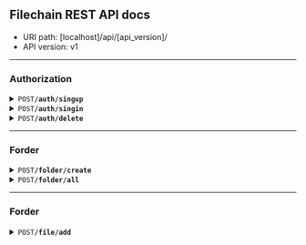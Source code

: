 ## Filechain REST API docs

- URI path: [localhost]/api/[api_version]/
- API version: v1

------------------------------------------------------------------------------------------

### Authorization

<details>
    <summary><code>POST</code><code><b>/auth/singup</b></code></summary>

#### Parameters
> | name |  type    |   data type   | description   | 
> |------|----------|---------------|---------------|
> | Img  | required |   File        | User iamge    |     
> | Email| required |   String      | User email address |
> | Name | required |   String      | User name     |


#### Responses

> | http code   |   content-type    |   response    |
> |-------------|-------------------|---------------|
> | `201`       | `text/plain;charset=UTF-8`        | `{"code":"200","message":"created"}`          |
> | `400`       | `application/json`                | `{"code":"400","message":"Bad Request"}`      |
> | `500`       | `text/html;charset=utf-8`         |  None                                         |


#### Example POSTMAN

<img src="screen/Screenshot_postman_singup.png" width="720" height="450" />

</details>

<details>
    <summary><code>POST</code><code><b>/auth/singin</b></code></summary>

#### Parameters
> | name |  type    |   data type   | description   | 
> |------|----------|---------------|---------------|
> | Img  | required |   File        | User iamge          |     
> | Email| required |   String      | User email address |


#### Responses

> | http code   |   content-type    |   response    |
> |-------------|-------------------|---------------|
> | `200`       | `text/plain;charset=UTF-8`        | `{"code":"200","token":"pdojhp#h4jv355#l&mph"}`          |
> | `400`       | `application/json`                | `{"code":"400","message":"Bad Request"}`      |
> | `500`       | `text/html;charset=utf-8`         |  None                                         |

#### Example POSTMAN

<img src="screen/Screenshot_postman_singin.png" width="720" height="450" />

</details>

<details>
    <summary><code>POST</code><code><b>/auth/delete</b></code></summary>

#### Parameters
> | name |  type    |   data type   | description   | 
> |------|----------|---------------|---------------|
> | Img  | required |   File        | User iamge          |     
> | Email| required |   String      | User email address |


#### Responses POSTMAN

> | http code   |   content-type    |   response    |
> |-------------|-------------------|---------------|
> | `200`       | `text/plain;charset=UTF-8`        | `{"code":"200"}`                              |
> | `400`       | `application/json`                | `{"code":"400","message":"Bad Request"}`      |
> | `500`       | `text/html;charset=utf-8`         |  None                                         |

#### Example

<!-- <img src="screen/Screenshot_postman_singin.png" width="720" height="450" /> -->

</details>

------------------------------------------------------------------------------------------

### Forder


<details>
    <summary><code>POST</code><code><b>/folder/create</b></code></summary>

#### Parameters
> |     name    |  type    |   data type   | description         | 
> |-------------|----------|---------------|---------------------|
> | token       | required |   File        | User iamge          |     
> | folder_name  | required |   String      | User email address  |


#### Responses POSTMAN

> | http code   |   content-type    |   response    |
> |-------------|-------------------|---------------|
> | `200`       | `text/plain;charset=UTF-8`        | `{"code":"200", "forder_address"}`            |
> | `400`       | `application/json`                | `{"code":"400","message":"Bad Request"}`      |
> | `500`       | `text/html;charset=utf-8`         |  None                                         |

#### Example

<img src="screen/Screenshot_postman_folder_create.png" width="720" height="450" />

</details>

<details>
    <summary><code>POST</code><code><b>/folder/all</b></code></summary>

#### Parameters
> |     name    |  type    |   data type   | description         | 
> |-------------|----------|---------------|---------------------|
> | token       | required |   string      | Beare  token        |     

#### Responses POSTMAN

> | http code   |   content-type    |   response    |
> |-------------|-------------------|---------------|
> | `200`       | `text/plain;charset=UTF-8`        | `{"code":"200", [addresses]}`                 |
> | `400`       | `application/json`                | `{"code":"400","message":"Bad Request"}`      |
> | `500`       | `text/html;charset=utf-8`         |  None                                         |

#### Example

<!-- <img src="screen/Screenshot_postman_singin.png" width="720" height="450" /> -->

</details>

------------------------------------------------------------------------------------------

### Forder

<details>
    <summary><code>POST</code><code><b>/file/add</b></code></summary>

#### Parameters
> |     name    |  type    |   data type   | description         | 
> |-------------|----------|---------------|---------------------|
> | token       | required |   File        | User iamge          |     
> | folder_address| required |   String      | User email address  |
> | folder_name  | required |   String      | User email address  |


#### Responses POSTMAN

> | http code   |   content-type    |   response    |
> |-------------|-------------------|---------------|
> | `200`       | `text/plain;charset=UTF-8`        | `{"code":"200"}`            |
> | `400`       | `application/json`                | `{"code":"400","message":"Bad Request"}`      |
> | `500`       | `text/html;charset=utf-8`         |  None                                         |

#### Example

<img src="screen/Screenshot_postman_file_add.png" width="720" height="450" />

</details>
